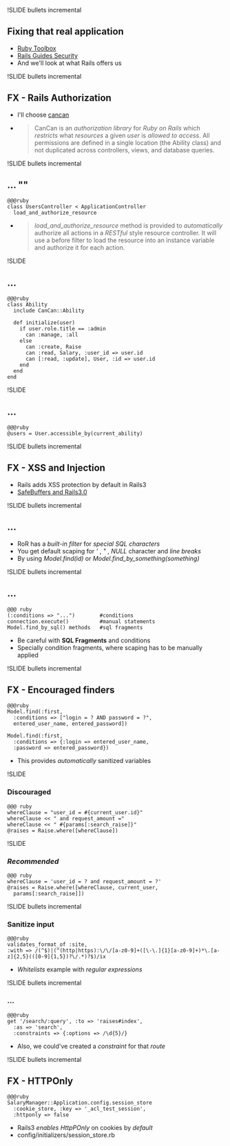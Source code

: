 !SLIDE bullets incremental
## Fixing that real application ##
* [Ruby Toolbox](http://ruby-toolbox.com/)
* [Rails Guides Security](http://guides.rubyonrails.org/security.html)
* And we'll look at what Rails offers us


!SLIDE bullets incremental
## FX - Rails Authorization ##
* I'll choose [cancan](http://github.com/ryanb/cancan)
* > CanCan is an *authorization library* for *Ruby on Rails* which *restricts* what *resources* a given *user* is *allowed to access*. All permissions are defined in a single location (the Ability class) and not duplicated across controllers, views, and database queries. 


!SLIDE bullets incremental
## ... ""
    @@@ruby 
    class UsersController < ApplicationController
      load_and_authorize_resource

* > *load_and_authorize_resource* method is provided to *automatically* authorize all actions in a *RESTful* style resource controller. It will use a before filter to load the resource into an instance variable and authorize it for each action.


!SLIDE 
## ... ##
    @@@ruby 
    class Ability
      include CanCan::Ability

      def initialize(user)
        if user.role.title == :admin
          can :manage, :all
        else
          can :create, Raise
          can :read, Salary, :user_id => user.id
          can [:read, :update], User, :id => user.id
        end
      end
    end


!SLIDE
## ... ##
    @@@ruby
    @users = User.accessible_by(current_ability)


!SLIDE bullets incremental
## FX - XSS and Injection ##
* Rails adds XSS protection by default in Rails3
 * [SafeBuffers and Rails3.0](http://yehudakatz.com/2010/02/01/safebuffers-and-rails-3-0/)


!SLIDE bullets incremental
## ... ##
* RoR has a *built-in filter* for *special SQL characters*
 * You get default scaping for *’* , *"* , *NULL* character and *line breaks*
 * By using *Model.find(id)* or *Model.find_by_something(something)*


!SLIDE bullets incremental
## ... ##
    @@@ ruby
    (:conditions => "...")        #conditions
    connection.execute()          #manual statements
    Model.find_by_sql() methods   #sql fragments
* Be careful with **SQL Fragments** and conditions
 * Specially condition fragments, where scaping has to be manually applied


!SLIDE bullets incremental
## FX - Encouraged finders ##
    @@@ruby
    Model.find(:first, 
      :conditions => ["login = ? AND password = ?", 
      entered_user_name, entered_password])

    Model.find(:first, 
      :conditions => {:login => entered_user_name, 
      :password => entered_password})

* This provides *automatically* sanitized variables


!SLIDE
### **Discouraged** ###
    @@@ ruby
    whereClause = "user_id = #{current_user.id}" 
    whereClause << " and request_amount ="
    whereClause << " #{params[:search_raise]}"
    @raises = Raise.where([whereClause])


!SLIDE
### *Recommended* ###
    @@@ ruby
    whereClause = 'user_id = ? and request_amount = ?'
    @raises = Raise.where([whereClause, current_user, 
      params[:search_raise]])


!SLIDE bullets incremental
### Sanitize input ###
    @@@ruby
    validates_format_of :site, 
    :with => /(^$)|(^(http|https):\/\/[a-z0-9]+([\-\.]{1}[a-z0-9]+)*\.[a-z]{2,5}(([0-9]{1,5})?\/.*)?$)/ix
* *Whitelists* example with *regular expressions*


!SLIDE bullets incremental
### ... ###
    @@@ruby
    get '/search/:query', :to => 'raises#index', 
      :as => 'search', 
      :constraints => {:options => /\d{5}/}
* Also, we could've created a *constraint* for that *route*


!SLIDE bullets incremental
## FX - HTTPOnly ##
    @@@ruby
    SalaryManager::Application.config.session_store 
      :cookie_store, :key => '_acl_test_session', 
      :httponly => false

* Rails3 *enables HttpPOnly* on cookies by *default*
* config/initializers/session_store.rb
